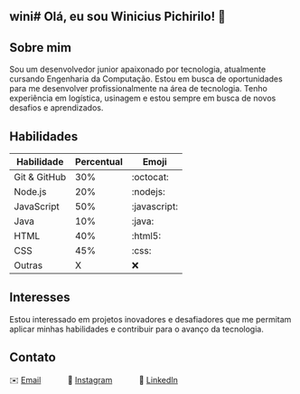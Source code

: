 ## wini# Olá, eu sou Winicius Pichirilo! 👋

## Sobre mim

Sou um desenvolvedor junior apaixonado por tecnologia, atualmente cursando Engenharia da Computação. Estou em busca de oportunidades para me desenvolver profissionalmente na área de tecnologia. Tenho experiência em logística, usinagem e estou sempre em busca de novos desafios e aprendizados.

## Habilidades

| Habilidade        | Percentual | Emoji   |
|--------------------|------------|---------|
| Git & GitHub       | 30%        | :octocat: |
| Node.js            | 20%        | :nodejs: |
| JavaScript         | 50%        | :javascript: |
| Java               | 10%        | :java: |
| HTML               | 40%        | :html5: |
| CSS                | 45%        | :css: |
| Outras             | X          | ❌       |

## Interesses

Estou interessado em projetos inovadores e desafiadores que me permitam aplicar minhas habilidades e contribuir para o avanço da tecnologia.

## Contato

✉️ [Email](mailto:winy162010@hotmail.com) &nbsp;&nbsp;&nbsp;&nbsp;&nbsp;&nbsp;&nbsp;&nbsp;&nbsp;&nbsp; 📸 [Instagram](https://www.instagram.com/wini_pichirilo/) &nbsp;&nbsp;&nbsp;&nbsp;&nbsp;&nbsp;&nbsp;&nbsp;&nbsp;&nbsp; 💼 [LinkedIn](https://www.linkedin.com/in/winicius-f-pichirilo-1aab231a2/l)